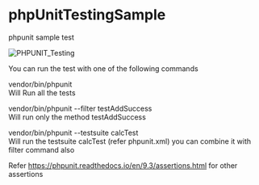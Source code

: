 # phpUnitTestingSample
phpunit sample test

![PHPUNIT_Testing](https://github.com/pratheeshrussell1992/phpUnitTestingSample/workflows/PHPUNIT_Testing/badge.svg)

You can run the test with one of the following commands

vendor/bin/phpunit  
Will Run all the tests  
 
vendor/bin/phpunit --filter testAddSuccess  
Will run only the method testAddSuccess

vendor/bin/phpunit --testsuite calcTest  
Will run the testsuite calcTest (refer phpunit.xml) you can combine it with filter command also  

Refer https://phpunit.readthedocs.io/en/9.3/assertions.html for other assertions
